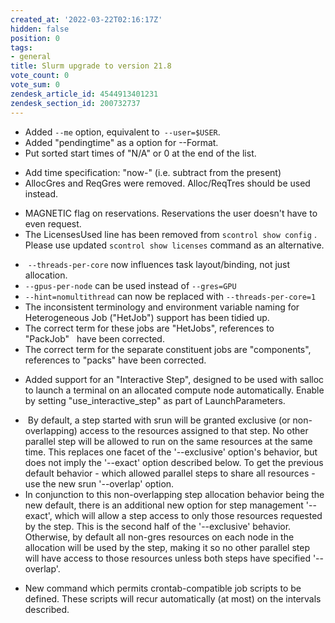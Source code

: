 ```yaml
---
created_at: '2022-03-22T02:16:17Z'
hidden: false
position: 0
tags:
- general
title: Slurm upgrade to version 21.8
vote_count: 0
vote_sum: 0
zendesk_article_id: 4544913401231
zendesk_section_id: 200732737
---
```


-   Added `--me` option, equivalent to` --user=$USER`.
-   Added "pendingtime" as a option for --Format.
-   Put sorted start times of "N/A" or 0 at the end of the list.

<!-- -->

-   Add time specification: "now-" (i.e. subtract from the present)
-   AllocGres and ReqGres were removed. Alloc/ReqTres should be used
    instead. 

<!-- -->

-   MAGNETIC flag on reservations. Reservations the user doesn't have to
    even request.
-   The LicensesUsed line has been removed from `scontrol show config` .
    Please use updated `scontrol show licenses` command as an
    alternative.

<!-- -->

-    `--threads-per-core` now influences task layout/binding, not just
    allocation.
-   `--gpus-per-node` can be used instead of `--gres=GPU`
-   `--hint=nomultithread` can now be replaced
    with `--threads-per-core=1`
-   The inconsistent terminology and environment variable naming for
    Heterogeneous Job ("HetJob") support has been tidied up.
-   The correct term for these jobs are "HetJobs", references to
    "PackJob"   have been corrected.
-   The correct term for the separate constituent jobs are
    "components",   references to "packs" have been corrected.

<!-- -->

-   Added support for an "Interactive Step", designed to be used with
    salloc to launch a terminal on an allocated compute node
    automatically. Enable by setting "use\_interactive\_step" as part of
    LaunchParameters.

<!-- -->

-    By default, a step started with srun will be granted exclusive (or
    non- overlapping) access to the resources assigned to that step. No
    other parallel step will be allowed to run on the same resources at
    the same time. This replaces one facet of the '--exclusive' option's
    behavior, but does not imply the '--exact' option described below.
    To get the previous default behavior - which allowed parallel steps
    to share all resources - use the new srun '--overlap' option.
-   In conjunction to this non-overlapping step allocation behavior
    being the new default, there is an additional new option for step
    management '--exact', which will allow a step access to only those
    resources requested by the step. This is the second half of the
    '--exclusive' behavior. Otherwise, by default all non-gres resources
    on each node in the allocation will be used by the step, making it
    so no other parallel step will have access to those resources unless
    both steps have specified '--overlap'.

<!-- -->

-   New command which permits crontab-compatible job scripts to be
    defined. These scripts will recur automatically (at most) on the
    intervals described.